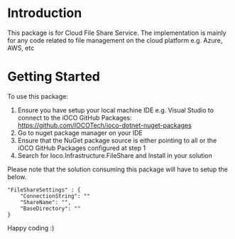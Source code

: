 # Introduction 
This package is for Cloud File Share Service. The implementation is mainly for any code related to file management on the cloud platform e.g. Azure, AWS, etc

# Getting Started
To use this package:
1. Ensure you have setup your local machine IDE e.g. Visual Studio to connect to the iOCO GitHub Packages: https://github.com/IOCOTech/ioco-dotnet-nuget-packages
2. Go to nuget package manager on your IDE
3. Ensure that the NuGet package source is either pointing to all or the iOCO GitHub Packages configured at step 1
4. Search for Ioco.Infrastructure.FileShare and Install in your solution

Please note that the solution consuming this package will have to setup the below. 

```
"FileShareSettings" : {
	"ConnectionString": ""
	"ShareName": "",
	"BaseDirectory": ""
}
```

Happy coding :)
